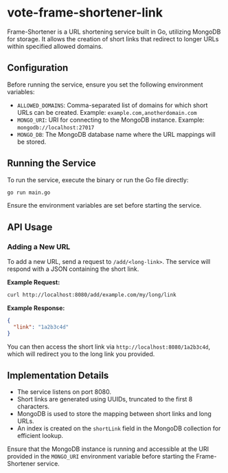 # vote-frame-shortener-link

Frame-Shortener is a URL shortening service built in Go, utilizing MongoDB for storage. It allows the creation of short links that redirect to longer URLs within specified allowed domains.

## Configuration

Before running the service, ensure you set the following environment variables:

- `ALLOWED_DOMAINS`: Comma-separated list of domains for which short URLs can be created. Example: `example.com,anotherdomain.com`
- `MONGO_URI`: URI for connecting to the MongoDB instance. Example: `mongodb://localhost:27017`
- `MONGO_DB`: The MongoDB database name where the URL mappings will be stored.

## Running the Service

To run the service, execute the binary or run the Go file directly:

```bash
go run main.go
```

Ensure the environment variables are set before starting the service.

## API Usage

### Adding a New URL

To add a new URL, send a request to `/add/<long-link>`. The service will respond with a JSON containing the short link.

**Example Request:**

```bash
curl http://localhost:8080/add/example.com/my/long/link
```

**Example Response:**

```json
{
  "link": "1a2b3c4d"
}
```

You can then access the short link via `http://localhost:8080/1a2b3c4d`, which will redirect you to the long link you provided.

## Implementation Details

- The service listens on port 8080.
- Short links are generated using UUIDs, truncated to the first 8 characters.
- MongoDB is used to store the mapping between short links and long URLs.
- An index is created on the `shortLink` field in the MongoDB collection for efficient lookup.

Ensure that the MongoDB instance is running and accessible at the URI provided in the `MONGO_URI` environment variable before starting the Frame-Shortener service.